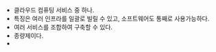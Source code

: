 - 클라우드 컴퓨팅 서비스 중 하나.
- 특징은 여러 인프라를 일괄로 빌릴 수 있고, 소프트웨어도 통째로 사용가능하다.
- 여러 서비스를 조합하여 구축할 수 있다.
- 종량제이다.
- 